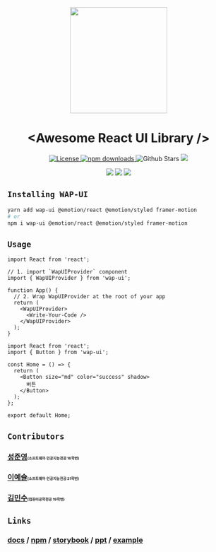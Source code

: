 <div align="center"><img src="https://user-images.githubusercontent.com/75781414/192261497-b3e4b288-d1c5-4d27-a062-da65a876ecfb.png" width="220" height="240">
</div>

# <div align="center">&lt;Awesome React UI Library /&gt;</div>

<p align="center">
  <a href="https://github.com/jrgarciadev/nextui/blob/main/LICENSE">
    <img src="https://img.shields.io/apm/l/atomic-design-ui.svg?style=flat" alt="License">
  </a>
  <a href="https://www.npmjs.com/package/wap-ui">
    <img src="https://img.shields.io/npm/dm/wap-ui.svg?style=flat-round" alt="npm downloads">
  </a>
   <img alt="Github Stars" src="https://badgen.net/github/stars/pknu-wap/2022_2_WAP_WEB_TEAM1" />
  <img src="https://badgen.net/github/release/pknu-wap/2022_2_WAP_WEB_TEAM1">

</p>
<p align="center">
  <img src="https://badgen.net/github/issues/pknu-wap/2022_2_WAP_WEB_TEAM1">
  <img src="https://badgen.net/github/prs/pknu-wap/2022_2_WAP_WEB_TEAM1">
  <img src="https://badgen.net/github/contributors/pknu-wap/2022_2_WAP_WEB_TEAM1">
</p>

## `Installing WAP-UI`

```sh
yarn add wap-ui @emotion/react @emotion/styled framer-motion
# or
npm i wap-ui @emotion/react @emotion/styled framer-motion
```

## `Usage`

```tsx
import React from 'react';

// 1. import `WapUIProvider` component
import { WapUIProvider } from 'wap-ui';

function App() {
  // 2. Wrap WapUIProvider at the root of your app
  return (
    <WapUIProvider>
      <Write-Your-Code />
    </WapUIProvider>
  );
}
```

```tsx
import React from 'react';
import { Button } from 'wap-ui';

const Home = () => {
  return (
    <Button size="md" color="success" shadow>
      버튼
    </Button>
  );
};

export default Home;
```

## `Contributors`

### [성준영](https://github.com/sjyoung428)<span style="font-size:50%">(소프트웨어·인공지능전공 16학번)</small>

### [이예슬](https://github.com/mimpie)<span style="font-size:50%">(소프트웨어·인공지능전공 21학번)</small>

### [김민수](https://github.com/neko113)<span style="font-size:50%">(컴퓨터공학전공 19학번)</small>

## `Links`

### [docs](https://github.com/pknu-wap/2022_2_WAP_WEB_TEAM1/tree/main/docs) / [npm](https://www.npmjs.com/package/wap-ui) / [storybook](https://wap-ui.vercel.app/) / [ppt](https://github.com/pknu-wap/2022_2_WAP_WEB_TEAM1/tree/main/ppt) / [example](https://github.com/pknu-wap/2022_2_WAP_WEB_TEAM1/tree/main/example)
